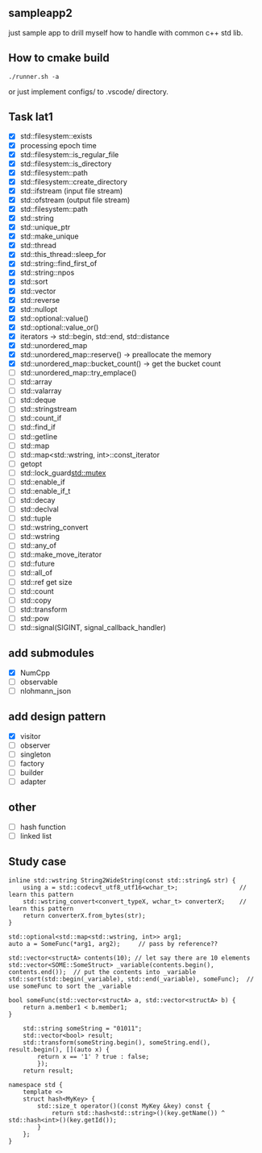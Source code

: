 ## sampleapp2
just sample app to drill myself how to handle with common c++ std lib.  

## How to cmake build

```
./runner.sh -a
```
or just implement configs/ to .vscode/ directory.

## Task lat1
- [x] std::filesystem::exists
- [x] processing epoch time
- [x] std::filesystem::is_regular_file
- [x] std::filesystem::is_directory
- [x] std::filesystem::path
- [x] std::filesystem::create_directory
- [x] std::ifstream (input file stream)
- [x] std::ofstream (output file stream)
- [x] std::filesystem::path
- [x] std::string
- [x] std::unique_ptr<T>
- [x] std::make_unique<T> 
- [x] std::thread
- [x] std::this_thread::sleep_for
- [x] std::string::find_first_of
- [x] std::string::npos
- [x] std::sort
- [x] std::vector<T>
- [x] std::reverse
- [x] std::nullopt
- [x] std::optional<T>::value()
- [x] std::optional<T>::value_or()
- [x] iterators -> std::begin, std::end, std::distance
- [x] std::unordered_map<T>
- [x] std::unordered_map<T>::reserve() -> preallocate the memory
- [x] std::unordered_map<T>::bucket_count() -> get the bucket count
- [ ] std::unordered_map<T>::try_emplace()
- [ ] std::array<T>
- [ ] std::valarray<T>   
- [ ] std::deque<T>
- [ ] std::stringstream
- [ ] std::count_if
- [ ] std::find_if
- [ ] std::getline
- [ ] std::map<T>
- [ ] std::map<std::wstring, int>::const_iterator 
- [ ] getopt
- [ ] std::lock_guard<std::mutex>
- [ ] std::enable_if
- [ ] std::enable_if_t<T>
- [ ] std::decay
- [ ] std::declval
- [ ] std::tuple
- [ ] std::wstring_convert<T>
- [ ] std::wstring
- [ ] std::any_of
- [ ] std::make_move_iterator
- [ ] std::future
- [ ] std::all_of
- [ ] std::ref<T>
	get
	size
- [ ] std::count
- [ ] std::copy
- [ ] std::transform
- [ ] std::pow
- [ ] std::signal(SIGINT, signal_callback_handler)

## add submodules
- [x] NumCpp
- [ ] observable
- [ ] nlohmann_json

## add design pattern
- [x] visitor
- [ ] observer
- [ ] singleton
- [ ] factory
- [ ] builder
- [ ] adapter

## other
- [ ] hash function
- [ ] linked list

## Study case
```1.
inline std::wstring String2WideString(const std::string& str) {
    using a = std::codecvt_utf8_utf16<wchar_t>;                 // learn this pattern
    std::wstring_convert<convert_typeX, wchar_t> converterX;    // learn this pattern
    return converterX.from_bytes(str);
}
```

```2.
std::optional<std::map<std::wstring, int>> arg1;
auto a = SomeFunc(*arg1, arg2);     // pass by reference?? 
```

```3. 
std::vector<structA> contents(10); // let say there are 10 elements
std::vector<SOME::SomeStruct> _variable(contents.begin(), contents.end());  // put the contents into _variable
std::sort(std::begin(_variable), std::end(_variable), someFunc);  // use someFunc to sort the _variable

bool someFunc(std::vector<structA> a, std::vector<structA> b) {
    return a.member1 < b.member1;
}
```

```4. iterate and change the value
    std::string someString = "01011";
    std::vector<bool> result;
    std::transform(someString.begin(), someString.end(), result.begin(), [](auto x) {
        return x == '1' ? true : false;
        });
    return result;
```

```5. 
namespace std {
    template <>
    struct hash<MyKey> {
        std::size_t operator()(const MyKey &key) const {
            return std::hash<std::string>()(key.getName()) ^ std::hash<int>()(key.getId());
        }
    };
}
```
